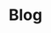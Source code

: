 ---
sort: 5
title: Blog
description: Far far away, behind the word mountains, far from the countries Vokalia and Consonantia, there live the blind texts.We've deciphered them here.
zuid: 18-6a4a117-bsn6rk
item_zuid: /-/basic-content/7-162dc8-cxhsx4.json
version_zuid: 9-6a4a114-67dkx4
version_num: 4
publish_at: 2018-07-13 23:00:39
take_offline_at: null
---